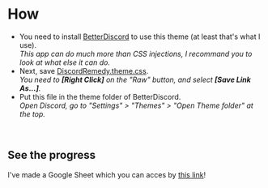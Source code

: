 # How
* You need to install [BetterDiscord](https://betterdiscord.net/home/) to use this theme (at least that's what I use).<br>
*This app can do much more than CSS injections, I recommand you to look at what else it can do.*
* Next, save [DiscordRemedy.theme.css](https://github.com/Yolanare/Remedy-Suite/blob/master/R-Discord/DiscordRemedy.theme.css).<br>
*You need to **[Right Click]** on the "Raw" button, and select **[Save Link As...]**.*
* Put this file in the theme folder of BetterDiscord.<br>
*Open Discord, go to "Settings" > "Themes" > "Open Theme folder" at the top.*
<br>

## See the progress
I've made a Google Sheet which you can acces by [this link](https://docs.google.com/spreadsheets/d/1LR8RfaxjRO9Ev-tWh12wy1si0-57OXMxzTpdTz63WPo/edit?usp=sharing)!
